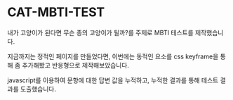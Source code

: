 # CAT-MBTI-TEST

내가 고양이가 된다면 무슨 종의 고양이가 될까?를 주제로 MBTI 테스트를 제작했습니다.

지금까지는 정적인 페이지를 만들었다면, 
이번에는 동적인 요소를 css keyframe을 통해 좀 추가해봤고 반응형으로 제작해보았습니다.

javascript를 이용하여 문항에 대한 답변 값을 누적하고, 누적한 결과를 통해 테스트 결과를 도출했습니다.
